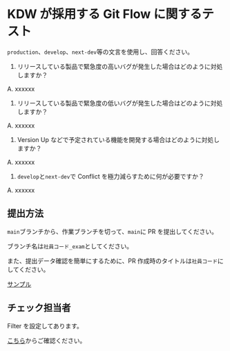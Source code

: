 # KDW が採用する Git Flow に関するテスト

`production`、`develop`、`next-dev`等の文言を使用し、回答ください。

1. リリースしている製品で緊急度の高いバグが発生した場合はどのように対処しますか？

A. xxxxxx

1. リリースしている製品で緊急度の低いバグが発生した場合はどのように対処しますか？

A. xxxxxx

1. Version Up などで予定されている機能を開発する場合はどのように対処しますか？

A. xxxxxx

1. `develop`と`next-dev`で Conflict を極力減らすために何が必要ですか？

A. xxxxxx

## 提出方法

`main`ブランチから、作業ブランチを切って、`main`に PR を提出してください。

ブランチ名は`社員コード_exam`としてください。

また、提出データ確認を簡単にするために、PR 作成時のタイトルは`社員コード`にしてください。

[サンプル](https://github.com/KDW-DevDiv/git-starter-practice/pull/43)

## チェック担当者

Filter を設定してあります。

[こちら](https://github.com/KDW-DevDiv/git-starter-practice/pulls?q=is%3Apr+is%3Aopen+base%3Amain)からご確認ください。
